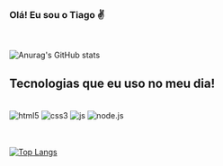 
### Olá! Eu sou o Tiago ✌️
<br/>

![Anurag's GitHub stats](https://github-readme-stats.vercel.app/api?username=PavaniTiago&show_icons=true&theme=dracula)

## Tecnologias que eu uso no meu dia!
<div style="display: inline_block"><br/>
<img align="center" alt="html5" src="https://img.shields.io/badge/HTML5-E34F26?style=for-the-badge&logo=html5&logoColor=white">
<img align="center" alt="css3" src="https://img.shields.io/badge/CSS3-1572B6?style=for-the-badge&logo=css3&logoColor=white">
<img align="center" alt="js" src="https://img.shields.io/badge/JavaScript-323330?style=for-the-badge&logo=javascript&logoColor=F7DF1E">
<img align="center" alt="node.js" src="https://img.shields.io/badge/Node.js-43853D?style=for-the-badge&logo=node.js&logoColor=white">
</div>
<br/>
<br/>

[![Top Langs](https://github-readme-stats.vercel.app/api/top-langs/?username=PavaniTiago)](https://github.com/anuraghazra/github-readme-stats)

